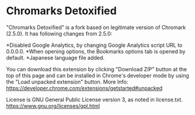 # Chromarks Detoxified
"Chromarks Detoxified" is a fork based on legitimate version of Chromark (2.5.0).
It has following changes from 2.5.0:

*Disabled Google Analytics, by changing Google Analytics script URL to 0.0.0.0.
*When opening options, the Bookmarks options tab is opened by default.
*Japanese language file added.

You can download this extension by clicking "Download ZIP" button at the top of this page and can be installed in Chrome's developer mode by using the "Load unpacked extension" button.
More Info: https://developer.chrome.com/extensions/getstarted#unpacked

License is GNU General Public License version 3, as noted in license.txt.
https://www.gnu.org/licenses/gpl.html
